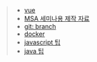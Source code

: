 > - [vue](./front/vue/readme.md)
> - [MSA 세미나용 제작 자료](./whats_msa/whats_msa.md)
> - [git: branch](./git/branch.md)
> - [docker](./cloud/docker/doc_docker.md)
> - [javascript 팁](./javascript/doc_Js_Style.md)
> - [java 팁](./java/doc_Java_Style.md)

